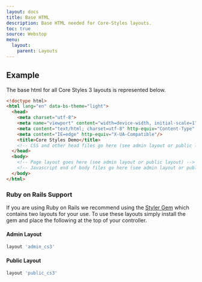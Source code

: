 ```yaml
---
layout: docs
title: Base HTML
description: Base HTML needed for Core-Styles layouts.
toc: true
source: Webstop
menu: 
  layout:
    parent: Layouts
---
```


## Example

The base html for all Core Styles 3 layouts is represented below. 

```html
<!doctype html>
<html lang="en" data-bs-theme="light">
  <head>
    <meta charset="utf-8">
    <meta name="viewport" content="width=device-width, initial-scale=1">
    <meta content="text/html; charset=utf-8" http-equiv="Content-Type" >
    <meta content="IE=edge" http-equiv="X-UA-Compatible"/>
    <title>Core Styles Demo</title>
    <!-- CSS and other head files go here (see admin layout or public layout) -->
  </head>
  <body>
    <!-- Page layout goes here (see admin layout or public layout) -->
    <!-- Javascript end of body files go here (see admin layout or public layout) -->
  </body>
</html>
```

### Ruby on Rails Support

If you are using Ruby on Rails we recommend using the [Styler Gem](https://github.com/Webstop/Styler) which contains two 
layouts for your use. To use these layouts simply install the gem and place the following at the top of your controller.

#### Admin Layout

```ruby
layout 'admin_cs3'
```

#### Public Layout

```ruby
layout 'public_cs3'
```

